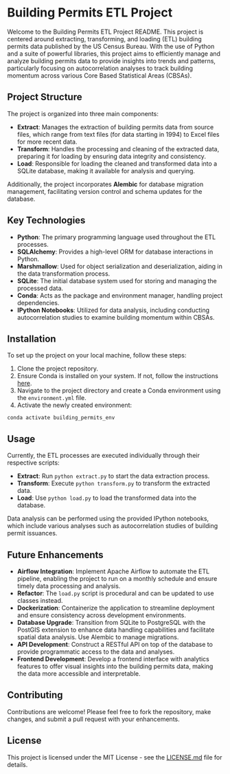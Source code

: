 # Building Permits ETL Project

Welcome to the Building Permits ETL Project README. This project is centered around extracting, transforming, and loading (ETL) building permits data published by the US Census Bureau. With the use of Python and a suite of powerful libraries, this project aims to efficiently manage and analyze building permits data to provide insights into trends and patterns, particularly focusing on autocorrelation analyses to track building momentum across various Core Based Statistical Areas (CBSAs).

## Project Structure

The project is organized into three main components:

- **Extract**: Manages the extraction of building permits data from source files, which range from text files (for data starting in 1994) to Excel files for more recent data.
- **Transform**: Handles the processing and cleaning of the extracted data, preparing it for loading by ensuring data integrity and consistency.
- **Load**: Responsible for loading the cleaned and transformed data into a SQLite database, making it available for analysis and querying.

Additionally, the project incorporates **Alembic** for database migration management, facilitating version control and schema updates for the database.

## Key Technologies

- **Python**: The primary programming language used throughout the ETL processes.
- **SQLAlchemy**: Provides a high-level ORM for database interactions in Python.
- **Marshmallow**: Used for object serialization and deserialization, aiding in the data transformation process.
- **SQLite**: The initial database system used for storing and managing the processed data.
- **Conda**: Acts as the package and environment manager, handling project dependencies.
- **IPython Notebooks**: Utilized for data analysis, including conducting autocorrelation studies to examine building momentum within CBSAs.

## Installation

To set up the project on your local machine, follow these steps:

1. Clone the project repository.
2. Ensure Conda is installed on your system. If not, follow the instructions [here](https://docs.conda.io/projects/conda/en/latest/user-guide/install/index.html).
3. Navigate to the project directory and create a Conda environment using the `environment.yml` file.
4. Activate the newly created environment:

```
conda activate building_permits_env
```

## Usage

Currently, the ETL processes are executed individually through their respective scripts:

- **Extract**: Run `python extract.py` to start the data extraction process.
- **Transform**: Execute `python transform.py` to transform the extracted data.
- **Load**: Use `python load.py` to load the transformed data into the database.

Data analysis can be performed using the provided IPython notebooks, which include various analyses such as autocorrelation studies of building permit issuances.

## Future Enhancements
- **Airflow Integration**: Implement Apache Airflow to automate the ETL pipeline, enabling the project to run on a monthly schedule and ensure timely data processing and analysis.
- **Refactor**: The `load.py` script is procedural and can be updated to use classes instead.
- **Dockerization**: Containerize the application to streamline deployment and ensure consistency across development environments.
- **Database Upgrade**: Transition from SQLite to PostgreSQL with the PostGIS extension to enhance data handling capabilities and facilitate spatial data analysis. Use Alembic to manage migrations.
- **API Development**: Construct a RESTful API on top of the database to provide programmatic access to the data and analyses.
- **Frontend Development**: Develop a frontend interface with analytics features to offer visual insights into the building permits data, making the data more accessible and interpretable.

## Contributing

Contributions are welcome! Please feel free to fork the repository, make changes, and submit a pull request with your enhancements.

## License

This project is licensed under the MIT License - see the [LICENSE.md]([LICENSE.md](https://github.com/git/git-scm.com/blob/main/MIT-LICENSE.txt)) file for details.
